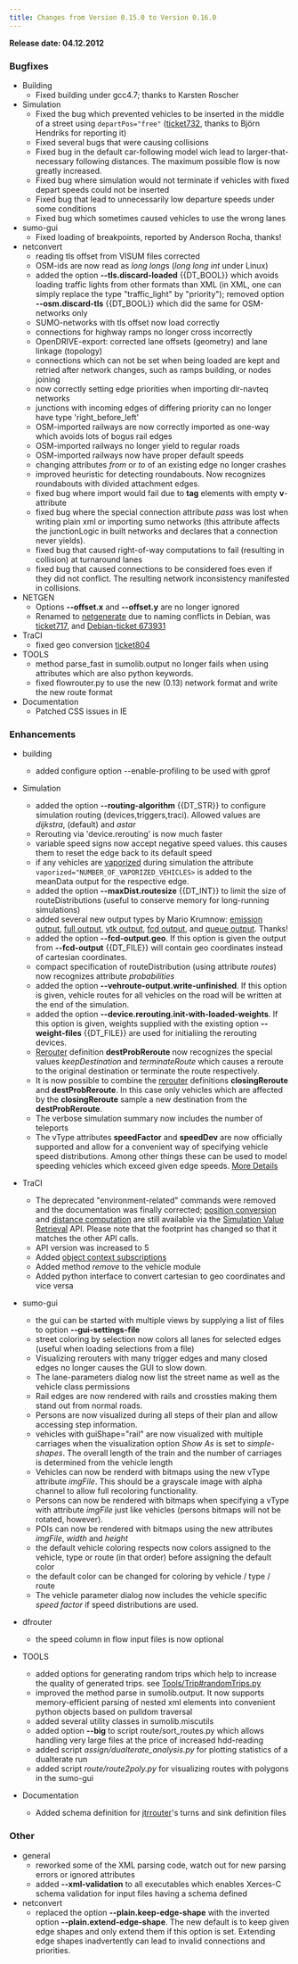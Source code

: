 ```yaml
---
title: Changes from Version 0.15.0 to Version 0.16.0
---
```


**Release date: 04.12.2012**

### Bugfixes

- Building
  - Fixed building under gcc4.7; thanks to Karsten Roscher
- Simulation
  - Fixed the bug which prevented vehicles to be inserted in the
    middle of a street using `departPos="free"` ([ticket732](http://sourceforge.net/apps/trac/sumo/ticket/732),
    thanks to Björn Hendriks for reporting it)
  - Fixed several bugs that were causing collisions
  - Fixed bug in the default car-following model wich lead to
    larger-that-necessary following distances. The maximum possible
    flow is now greatly increased.
  - Fixed bug where simulation would not terminate if vehicles with
    fixed depart speeds could not be inserted
  - Fixed bug that lead to unnecessarily low departure speeds under
    some conditions
  - Fixed bug which sometimes caused vehicles to use the wrong lanes
- sumo-gui
  - Fixed loading of breakpoints, reported by Anderson Rocha,
    thanks\!
- netconvert
  - reading tls offset from VISUM files corrected
  - OSM-ids are now read as *long long*s (*long long int* under
    Linux)
  - added the option **--tls.discard-loaded** {{DT_BOOL}} which avoids loading traffic lights from other
    formats than XML (in XML, one can simply replace the type
    "traffic_light" by "priority"); removed option **--osm.discard-tls** {{DT_BOOL}} which did the
    same for OSM-networks only
  - SUMO-networks with tls offset now load correctly
  - connections for highway ramps no longer cross incorrectly
  - OpenDRIVE-export: corrected lane offsets (geometry) and lane
    linkage (topology)
  - connections which can not be set when being loaded are kept and
    retried after network changes, such as ramps building, or nodes
    joining
  - now correctly setting edge priorities when importing dlr-navteq
    networks
  - junctions with incoming edges of differing priority can no
    longer have type 'right_before_left'
  - OSM-imported railways are now correctly imported as one-way
    which avoids lots of bogus rail edges
  - OSM-imported railways no longer yield to regular roads
  - OSM-imported railways now have proper default speeds
  - changing attributes *from* or *to* of an existing edge no longer
    crashes
  - improved heuristic for detecting roundabouts. Now recognizes
    roundabouts with divided attachment edges.
  - fixed bug where import would fail due to **tag** elements with
    empty **v**-attribute
  - fixed bug where the special connection attribute *pass* was lost
    when writing plain xml or importing sumo networks (this
    attribute affects the junctionLogic in built networks and
    declares that a connection never yields).
  - fixed bug that caused right-of-way computations to fail
    (resulting in collision) at turnaround lanes
  - fixed bug that caused connections to be considered foes even if
    they did not conflict. The resulting network inconsistency
    manifested in collisions.
- NETGEN
  - Options **--offset.x** and **--offset.y** are no longer ignored
  - Renamed to [netgenerate](../netgenerate.md) due to naming
    conflicts in Debian, was
    [ticket717](http://sourceforge.net/apps/trac/sumo/ticket/717),
    and [Debian-ticket 673931](http://bugs.debian.org/673931)
- TraCI
  - fixed geo conversion
    [ticket804](http://sourceforge.net/apps/trac/sumo/ticket/804)
- TOOLS
  - method parse_fast in sumolib.output no longer fails when using
    attributes which are also python keywords.
  - fixed flowrouter.py to use the new (0.13) network format and
    write the new route format
- Documentation
  - Patched CSS issues in IE

### Enhancements

- building
  - added configure option --enable-profiling to be used with gprof

- Simulation
  - added the option **--routing-algorithm** {{DT_STR}} to configure simulation routing
    (devices,triggers,traci). Allowed values are *dijkstra*,
    (default) and *astar*
  - Rerouting via 'device.rerouting' is now much faster
  - variable speed signs now accept negative speed values. this
    causes them to reset the edge back to its default speed
  - if any vehicles are [vaporized](../Simulation/Vaporizer.md)
    during simulation the attribute `vaporized="NUMBER_OF_VAPORIZED_VEHICLES>`
    is added to the meanData output for the respective edge.
  - added the option **--maxDist.routesize** {{DT_INT}} to limit the size of routeDistributions
    (useful to conserve memory for long-running simulations)
  - added several new output types by Mario Krumnow: [emission output](../Simulation/Output/EmissionOutput.md), [full output](../Simulation/Output/FullOutput.md), [vtk output](../Simulation/Output/VTKOutput.md), [fcd output](../Simulation/Output/FCDOutput.md), and [queue output](../Simulation/Output/QueueOutput.md). Thanks\!
  - added the option **--fcd-output.geo**. If this option is given the output from **--fcd-output** {{DT_FILE}} will
    contain geo coordinates instead of cartesian coordinates.
  - compact specification of routeDistribution (using attribute
    *routes*) now recognizes attribute *probabilities*
  - added the option **--vehroute-output.write-unfinished**. If this option is given, vehicle routes for
    all vehicles on the road will be written at the end of the
    simulation.
  - added the option **--device.rerouting.init-with-loaded-weights**. If this option is given, weights supplied
    with the existing option **--weight-files** {{DT_FILE}} are used for initialiing the rerouting
    devices.
  - [Rerouter](../Simulation/Rerouter.md) definition
    **destProbReroute** now recognizes the special values
    *keepDestination* and *terminateRoute* which causes a reroute to
    the original destination or terminate the route respectively.
  - It is now possible to combine the
    [rerouter](../Simulation/Rerouter.md) definitions
    **closingReroute** and **destProbReroute**. In this case only
    vehicles which are affected by the **closingReroute** sample a
    new destination from the **destProbReroute**.
  - The verbose simulation summary now includes the number of
    teleports
  - The vType attributes **speedFactor** and **speedDev** are now
    officially supported and allow for a convenient way of
    specifying vehicle speed distributions. Among other things these
    can be used to model speeding vehicles which exceed given edge
    speeds. [More Details](../Definition_of_Vehicles,_Vehicle_Types,_and_Routes.md#vehicle_types)

- TraCI
  - The deprecated "environment-related" commands were removed and
    the documentation was finally corrected; [position conversion](../TraCI/Simulation_Value_Retrieval.md#command_0x82_position_conversion)
    and [distance computation](../TraCI/Simulation_Value_Retrieval.md#command_0x83_distance_request)
    are still available via the [Simulation Value Retrieval](../TraCI/Simulation_Value_Retrieval.md) API.
    Please note that the footprint has changed so that it matches
    the other API calls.
  - API version was increased to 5
  - Added [object context subscriptions](../TraCI/Object_Context_Subscription.md)
  - Added method *remove* to the vehicle module
  - Added python interface to convert cartesian to geo coordinates
    and vice versa

- sumo-gui
  - the gui can be started with multiple views by supplying a list
    of files to option **--gui-settings-file**
  - street coloring by selection now colors all lanes for selected
    edges (useful when loading selections from a file)
  - Visualizing rerouters with many trigger edges and many closed
    edges no longer causes the GUI to slow down.
  - The lane-parameters dialog now list the street name as well as
    the vehicle class permissions
  - Rail edges are now rendered with rails and crossties making them
    stand out from normal roads.
  - Persons are now visualized during all steps of their plan and
    allow accessing step information.
  - vehicles with guiShape="rail" are now visualized with multiple
    carriages when the visualization option *Show As* is set to
    *simple-shapes*. The overall length of the train and the number
    of carriages is determined from the vehicle length
  - Vehicles can now be renderd with bitmaps using the new vType
    attribute *imgFile*. This should be a grayscale image with alpha
    channel to allow full recoloring functionality.
  - Persons can now be rendered with bitmaps when specifying a vType
    with attribute *imgFile* just like vehicles (persons bitmaps
    will not be rotated, however).
  - POIs can now be rendered with bitmaps using the new attributes
    *imgFile*, *width* and *height*
  - the default vehicle coloring respects now colors assigned to the
    vehicle, type or route (in that order) before assigning the
    default color
  - the default color can be changed for coloring by vehicle / type
    / route
  - The vehicle parameter dialog now includes the vehicle specific
    *speed factor* if speed distributions are used.

- dfrouter
  - the speed column in flow input files is now optional

- TOOLS
  - added options for generating random trips which help to increase
    the quality of generated trips. see
    [Tools/Trip\#randomTrips.py](../Tools/Trip.md#randomtripspy)
  - improved the method parse in sumolib.output. It now supports
    memory-efficient parsing of nested xml elements into convenient
    python objects based on pulldom traversal
  - added several utility classes in sumolib.miscutils
  - added option **--big** to script route/sort_routes.py which allows
    handling very large files at the price of increased hdd-reading
  - added script *assign/duaIterate_analysis.py* for plotting
    statistics of a duaIterate run
  - added script *route/route2poly.py* for visualizing routes with
    polygons in the sumo-gui

- Documentation
  - Added schema definition for [jtrrouter](../jtrrouter.md)'s
    turns and sink definition files

### Other

- general
  - reworked some of the XML parsing code, watch out for new parsing
    errors or ignored attributes
  - added **--xml-validation** to all executables which enables Xerces-C schema
    validation for input files having a schema defined
- netconvert
  - replaced the option **--plain.keep-edge-shape** with the inverted option **--plain.extend-edge-shape**. The new default
    is to keep given edge shapes and only extend them if this option
    is set. Extending edge shapes inadvertently can lead to invalid
    connections and priorities.